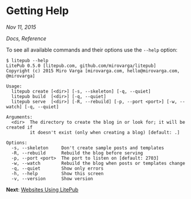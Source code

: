 # Getting Help

*Nov 11, 2015*

*Docs, Reference*

To see all available commands and their options use the `--help` option:

```
$ litepub --help
LitePub 0.5.0 [litepub.com, github.com/mirovarga/litepub]
Copyright (c) 2015 Miro Varga [mirovarga.com, hello@mirovarga.com, @mirovarga]

Usage:
  litepub create [<dir>] [-s, --skeleton] [-q, --quiet]
  litepub build  [<dir>] [-q, --quiet]
  litepub serve  [<dir>] [-R, --rebuild] [-p, --port <port>] [-w, --watch] [-q, --quiet]

Arguments:
  <dir>  The directory to create the blog in or look for; it will be created if
         it doesn't exist (only when creating a blog) [default: .]

Options:
  -s, --skeleton     Don't create sample posts and templates
  -R, --rebuild      Rebuild the blog before serving
  -p, --port <port>  The port to listen on [default: 2703]
  -w, --watch        Rebuild the blog when posts or templates change
  -q, --quiet        Show only errors
  -h, --help         Show this screen
  -v, --version      Show version
```

**Next**: [Websites Using LitePub](/websites-using-litepub.html)
